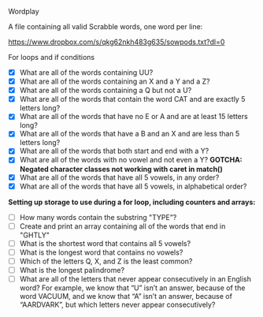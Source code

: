 
Wordplay

A file containing all valid Scrabble words, one word per line:

https://www.dropbox.com/s/qkg62nkh483g635/sowpods.txt?dl=0


For loops and if conditions

- [x] What are all of the words containing UU?
- [x] What are all of the words containing an X and a Y and a Z?
- [x] What are all of the words containing a Q but not a U?
- [x] What are all of the words that contain the word CAT and are exactly 5 letters long?
- [x] What are all of the words that have no E or A and are at least 15 letters long?
- [x] What are all of the words that have a B and an X and are less than 5 letters long?
- [x] What are all of the words that both start and end with a Y?
- [x] What are all of the words with no vowel and not even a Y? **GOTCHA: Negated character classes not working with caret in match()**
- [x] What are all of the words that have all 5 vowels, in any order?
- [x] What are all of the words that have all 5 vowels, in alphabetical order?

**Setting up storage to use during a for loop, including counters and arrays:**

- [ ] How many words contain the substring "TYPE”?
- [ ] Create and print an array containing all of the words that end in "GHTLY"
- [ ] What is the shortest word that contains all 5 vowels?
- [ ] What is the longest word that contains no vowels?
- [ ] Which of the letters Q, X, and Z is the least common?
- [ ] What is the longest palindrome?
- [ ] What are all of the letters that never appear consecutively in an English word? For example, we know that “U” isn’t an answer, because of the word VACUUM, and we know that “A” isn’t an answer, because of “AARDVARK”, but which letters never appear consecutively?